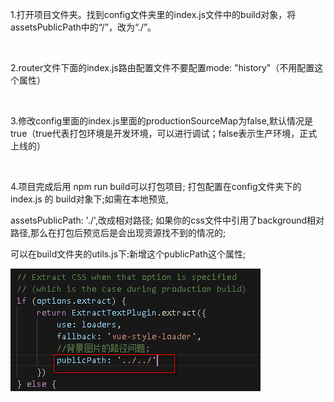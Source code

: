 1.打开项目文件夹。找到config文件夹里的index.js文件中的build对象，将assetsPublicPath中的“/”，改为“./”。

 

2.router文件下面的index.js路由配置文件不要配置mode: "history"（不用配置这个属性）

 

3.修改config里面的index.js里面的productionSourceMap为false,默认情况是true（true代表打包环境是开发环境，可以进行调试；false表示生产环境，正式上线的）

 

4.项目完成后用 npm run build可以打包项目; 打包配置在config文件夹下的 index.js 的 build对象下;如需在本地预览,

assetsPublicPath: './',改成相对路径; 如果你的css文件中引用了background相对路径,那么在打包后预览后是会出现资源找不到的情况的;

可以在build文件夹的utils.js下:新增这个publicPath这个属性;

![](./images/vue-build/vue-build_(1).png)

